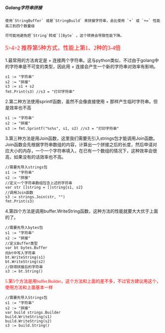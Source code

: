 

##### Golang字符串拼接

```
使用`StringBuffer` 或是`StringBuild` 来拼接字符串，会比使用 `+` 或 `+=` 性能高三到四个数量级

```

```
尽可能地避免把`String`转成`[]Byte` 。这个转换会导致性能下降。
```

<font color=red size=4 face="黑体">

5>4>2 推荐第5种方式，性能上第1、2种的3-4倍

</font>



1.最常用的方法肯定是 + 连接两个字符串。这与python类似，不过由于golang中的字符串是不可变的类型，因此用 + 连接会产生一个新的字符串对效率有影响。

```
s1 := "字符串"
s2 := "拼接"
s3 := s1 + s2
fmt.Print(s3) //s3 = "打印字符串"
```

 

2.第二种方法使用sprintf函数，虽然不会像直接使用 + 那样产生临时字符串。但是效率也不高

```
s1 := "字符串"
s2 := "拼接"
s3 := fmt.Sprintf("%s%s", s1, s2) //s3 = "打印字符串"
```

 

3.第三种方法是用Join函数，这里我们需要先引入strings包才能调用Join函数。Join函数会先根据字符串数组的内容，计算出一个拼接之后的长度，然后申请对应大小的内存，一个一个字符串填入，在已有一个数组的情况下，这种效率会很高，如果没有的话效率也不高。



```
//需要先导入strings包
s1 := "字符串"
s2 := "拼接"
//定义一个字符串数组包含上述的字符串
var str []string = []string{s1, s2}
//调用Join函数
s3 := strings.Join(str, "")
fmt.Print(s3)
```



 

4.第四个方法是调用buffer.WriteString函数，这种方法的性能就要大大优于上面的了。



```
//需要先导入bytes包
s1 := "字符串"
s2 := "拼接"
//定义Buffer类型
var bt bytes.Buffer
向bt中写入字符串
bt.WriteString(s1)
bt.WriteString(s2)
//获得拼接后的字符串
s3 := bt.String()
```



<font color=red face="黑体">5.第5个方法是用buffer.Builder，这个方法和上面的差不多，不过官方建议用这个，使用方法和上面基本一样</font>



```
//需要先导入Strings包
s1 := "字符串"
s2 := "拼接"
var build strings.Builder
build.WriteString(s1)
build.WriteString(s2)
s3 := build.String()
```